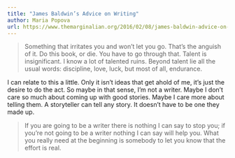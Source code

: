 ```yaml
---
title: "James Baldwin’s Advice on Writing"
author: Maria Popova
url: https://www.themarginalian.org/2016/02/08/james-baldwin-advice-on-writing/
---
```


> Something that irritates you and won’t let you go. That’s the anguish of it. Do this book, or die. You have to go through that. Talent is insignificant. I know a lot of talented ruins. Beyond talent lie all the usual words: discipline, love, luck, but most of all, endurance.

I can relate to this a little. Only it isn’t ideas that get ahold of me, it’s just the desire to do the act. So maybe in that sense, I’m not a writer. Maybe I don’t care so much about coming up with good stories. Maybe I care more about telling them. A storyteller can tell any story. It doesn’t have to be one they made up.


> If you are going to be a writer there is nothing I can say to stop you; if you’re not going to be a writer nothing I can say will help you. What you really need at the beginning is somebody to let you know that the effort is real.



